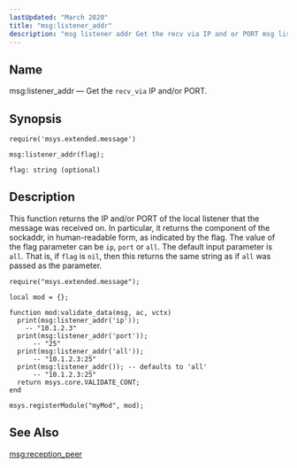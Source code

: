 ```yaml
---
lastUpdated: "March 2020"
title: "msg:listener_addr"
description: "msg listener addr Get the recv via IP and or PORT msg listener addr flag This function returns the IP and or PORT of the local listener that the message was received on In particular it returns the component of the sockaddr in human readable form as indicated by the..."
---
```


<a name="lua.ref.msg_listener_addr"></a> 
## Name

msg:listener_addr — Get the `recv_via` IP and/or PORT.

<a name="idp15818896"></a> 
## Synopsis

`require('msys.extended.message')`

`msg:listener_addr(flag);`

`flag: string (optional)`<a name="idp15822624"></a> 
## Description

This function returns the IP and/or PORT of the local listener that the message was received on. In particular, it returns the component of the sockaddr, in human-readable form, as indicated by the flag. The value of the flag parameter can be `ip`, `port` or `all`. The default input parameter is `all`. That is, if `flag` is `nil`, then this returns the same string as if `all` was passed as the parameter.

<a name="lua.ref.msg_listener_addr.example"></a> 


```
require("msys.extended.message");

local mod = {};

function mod:validate_data(msg, ac, vctx)
  print(msg:listener_addr('ip'));
    -- "10.1.2.3"
  print(msg:listener_addr('port'));
      -- "25"
  print(msg:listener_addr('all'));
      -- "10.1.2.3:25"
  print(msg:listener_addr()); -- defaults to 'all'
      -- "10.1.2.3:25"
  return msys.core.VALIDATE_CONT;
end

msys.registerModule("myMod", mod);
```

<a name="idp15830736"></a> 
## See Also

[msg:reception_peer](/momentum/4/lua/ref-msg-reception-peer)